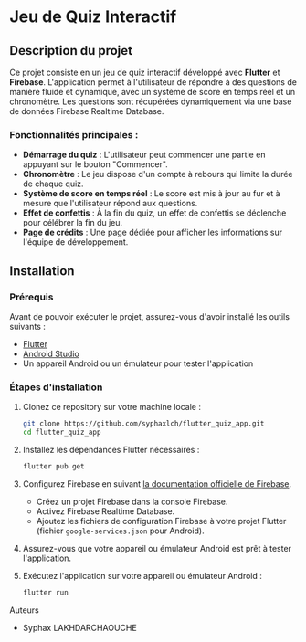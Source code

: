 # Jeu de Quiz Interactif

## Description du projet

Ce projet consiste en un jeu de quiz interactif développé avec **Flutter** et **Firebase**. L'application permet à l'utilisateur de répondre à des questions de manière fluide et dynamique, avec un système de score en temps réel et un chronomètre. Les questions sont récupérées dynamiquement via une base de données Firebase Realtime Database.

### Fonctionnalités principales :
- **Démarrage du quiz** : L'utilisateur peut commencer une partie en appuyant sur le bouton "Commencer".
- **Chronomètre** : Le jeu dispose d'un compte à rebours qui limite la durée de chaque quiz.
- **Système de score en temps réel** : Le score est mis à jour au fur et à mesure que l'utilisateur répond aux questions.
- **Effet de confettis** : À la fin du quiz, un effet de confettis se déclenche pour célébrer la fin du jeu.
- **Page de crédits** : Une page dédiée pour afficher les informations sur l'équipe de développement.

## Installation

### Prérequis
Avant de pouvoir exécuter le projet, assurez-vous d'avoir installé les outils suivants :
- [Flutter](https://flutter.dev/docs/get-started/install)
- [Android Studio](https://developer.android.com/studio)
- Un appareil Android ou un émulateur pour tester l'application

### Étapes d'installation
1. Clonez ce repository sur votre machine locale :

   ```bash
   git clone https://github.com/syphaxlch/flutter_quiz_app.git
   cd flutter_quiz_app
   ```
2. Installez les dépendances Flutter nécessaires :

   ```bash
   flutter pub get
   ```
3. Configurez Firebase en suivant [la documentation officielle de Firebase](https://firebase.flutter.dev/docs/overview).
   - Créez un projet Firebase dans la console Firebase.
   - Activez Firebase Realtime Database.
   - Ajoutez les fichiers de configuration Firebase à votre projet Flutter (fichier `google-services.json` pour Android).

4. Assurez-vous que votre appareil ou émulateur Android est prêt à tester l'application.

5. Exécutez l'application sur votre appareil ou émulateur Android :

   ```bash
   flutter run
   ```

Auteurs
- Syphax LAKHDARCHAOUCHE

